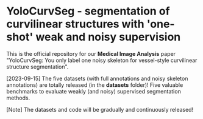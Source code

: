 # YoloCurvSeg - segmentation of curvilinear structures with 'one-shot' weak and noisy supervision

This is the official repository for our **Medical Image Analysis** paper "YoloCurvSeg: You only label one noisy skeleton for vessel-style curvilinear structure segmentation".

[2023-09-15] The five datasets (with full annotations and noisy skeleton annotations) are totally released (in the **datasets** folder)! Five valuable benchmarks to evaluate weakly (and noisy) supervised segmentation methods.

[Note] The datasets and code will be gradually and continuously released!

